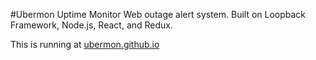 #Ubermon Uptime Monitor
Web outage alert system. Built on Loopback Framework, Node.js, React, and Redux.

This is running at [ubermon.github.io](https://ubermon.github.io/)
